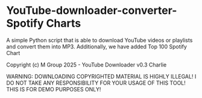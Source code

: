 # YouTube-downloader-converter-Spotify Charts

A simple Python script that is able to download YouTube videos or playlists and convert them into MP3. Additionally, we have added Top 100 Spotify Chart

Copyright (c) M Group 2025 - YouTube Downloader v0.3 Charlie

WARNING: DOWNLOADING COPYRIGHTED MATERIAL IS HIGHLY ILLEGAL!
I DO NOT TAKE ANY RESPONSIBILITY FOR YOUR USAGE OF THIS TOOL!
THIS IS FOR DEMO PURPOSES ONLY!
